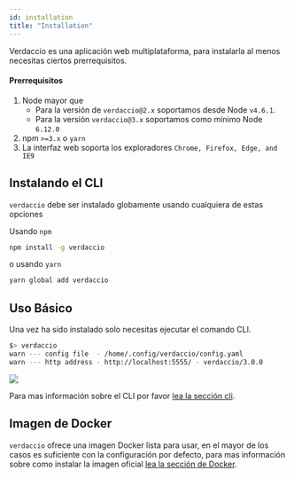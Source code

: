 ```yaml
---
id: installation
title: "Installation"
---
```

Verdaccio es una aplicación web multiplataforma, para instalarla al menos necesitas ciertos prerrequisitos.

#### Prerrequisitos

1. Node mayor que 
    - Para la versión de `verdaccio@2.x` soportamos desde Node `v4.6.1`.
    - Para la versión `verdaccio@3.x` soportamos como mínimo Node `6.12.0`
2. npm `>=3.x` o `yarn`
3. La interfaz web soporta los exploradores `Chrome, Firefox, Edge, and IE9`

## Instalando el CLI

`verdaccio` debe ser instalado globamente usando cualquiera de estas opciones

Usando `npm`

```bash
npm install -g verdaccio
```

o usando `yarn`

```bash
yarn global add verdaccio
```

## Uso Básico

Una vez ha sido instalado solo necesitas ejecutar el comando CLI.

```bash
$> verdaccio
warn --- config file  - /home/.config/verdaccio/config.yaml
warn --- http address - http://localhost:5555/ - verdaccio/3.0.0
```

![](https://cdn-images-1.medium.com/max/720/1*jDHnZ7_68u5s1lFK2cygnA.gif)

Para mas información sobre el CLI por favor [lea la sección cli](cli.md).

## Imagen de Docker

`verdaccio` ofrece una imagen Docker lista para usar, en el mayor de los casos es suficiente con la configuración por defecto, para mas información sobre como instalar la imagen oficial [lea la sección de Docker](docker.md).